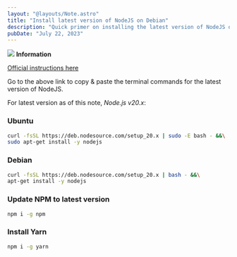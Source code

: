 ```yaml
---
layout: "@layouts/Note.astro"
title: "Install latest version of NodeJS on Debian"
description: "Quick primer on installing the latest version of NodeJS on Debian, plus updating NPM and installing Yarn."
pubDate: "July 22, 2023"
---
```


<div>
  <div class="info">
    <span>
      <img src="/img/assets/info.svg" class="info-icon">
      <b>Information</b>
    </span>
    <p>
      <a href="https://github.com/nodesource/distributions#debinstall" target="_blank">Official instructions here</a>
    </p>
  </div>
</div>

Go to the above link to copy & paste the terminal commands for the latest version of NodeJS.

For latest version as of this note, _Node.js v20.x_:

### Ubuntu

```bash
curl -fsSL https://deb.nodesource.com/setup_20.x | sudo -E bash - &&\
sudo apt-get install -y nodejs
```

### Debian

```bash
curl -fsSL https://deb.nodesource.com/setup_20.x | bash - &&\
apt-get install -y nodejs
```

### Update NPM to latest version

```bash
npm i -g npm
```

### Install Yarn

```bash
npm i -g yarn
```
